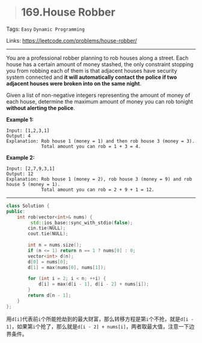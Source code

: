 > # 169.House Robber

Tags: `Easy` `Dynamic Programming`

Links: <https://leetcode.com/problems/house-robber/>

-----

You are a professional robber planning to rob houses along a street. Each house has a certain amount of money stashed, the only constraint stopping you from robbing each of them is that adjacent houses have security system connected and **it will automatically contact the police if two adjacent houses were broken into on the same night**.

Given a list of non-negative integers representing the amount of money of each house, determine the maximum amount of money you can rob tonight **without alerting the police**.

**Example 1:**

```
Input: [1,2,3,1]
Output: 4
Explanation: Rob house 1 (money = 1) and then rob house 3 (money = 3).
             Total amount you can rob = 1 + 3 = 4.
```

**Example 2:**

```
Input: [2,7,9,3,1]
Output: 12
Explanation: Rob house 1 (money = 2), rob house 3 (money = 9) and rob house 5 (money = 1).
             Total amount you can rob = 2 + 9 + 1 = 12.
```

------

```c++
class Solution {
public:
    int rob(vector<int>& nums) {
         std::ios_base::sync_with_stdio(false);
		cin.tie(NULL);
		cout.tie(NULL);
        
        int n = nums.size();
        if (n <= 1) return n == 1 ? nums[0] : 0;
        vector<int> d(n);
        d[0] = nums[0];
        d[1] = max(nums[0], nums[1]);
        
        for (int i = 2; i < n; ++i) {
            d[i] = max(d[i - 1], d[i - 2] + nums[i]);
        }
        return d[n - 1];
    }
};
```

用`d[i]`代表前`i`个所能抢劫到的最大财富，那么转移方程是第`i`个不抢，就是`d[i - 1]`，如果第`i`个抢了，那么就是`d[i - 2] + nums[i]`，两者取最大值，注意一下边界条件。